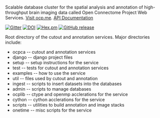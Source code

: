Scalable database cluster for the spatial analysis and annotation of high-throughput brain imaging data called Open Connectome Project Web Services. [Visit ocp.me](http://ocp.me). [API Documentation](http://mri.ocp.me/open-connectome)

[![Gitter](https://badges.gitter.im/Join%20Chat.svg)](https://gitter.im/openconnectome/open-connectome?utm_source=badge&utm_medium=badge&utm_campaign=pr-badge&utm_content=body_badge)
[![DOI](https://zenodo.org/badge/doi/10.5281/zenodo.19972.svg)](http://dx.doi.org/10.5281/zenodo.19972)
[![Hex.pm](https://img.shields.io/hexpm/l/plug.svg)](http://www.apache.org/licenses/LICENSE-2.0.html)
[![GitHub release](https://img.shields.io/github/release/qubyte/rubidium.svg)]()

Root directory of the cutout and annotation services.
Major directories include:

  * ocpca -- cutout and annotation services
  * django -- django project files
  * setup -- setup instructions for the service
  * test -- tests for cutout and annotation services
  * examples -- how to use the service
  * util -- files used by cutout and annotation
  * ingest -- scripts to insert datasets into the databases
  * admin -- scripts to manage databases
  * ocplib -- ctype and openmp acclerations for the service
  * cython -- cython acclerations for the service
  * scripts -- utilities to build annotation and image stacks
  * onetime -- misc scripts for the service
